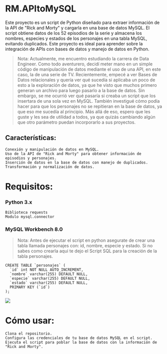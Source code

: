 # RM.APItoMySQL

Este proyecto es un script de Python diseñado para extraer información de la API de "Rick and Morty" y cargarla en una base de datos MySQL. El script obtiene datos de los 52 episodios de la serie y almacena los nombres, especies y estados de los personajes en una tabla MySQL, evitando duplicados. Este proyecto es ideal para aprender sobre la integración de APIs con bases de datos y manejo de datos en Python.

> Nota: Actualmente, me encuentro estudiando la carrera de Data Engineer. Como todo aventurero, decidí meter mano en un simple código de manipulación de datos mediante el uso de una API, en este caso, la de una serie de TV. Recientemente, empecé a ver Bases de Datos relacionales y quería ver qué sucedía si aplicaba un poco de esto a la exploración de datos, ya que he visto que muchos primero generan un archivo para luego pasarlo a la base de datos. Sin embargo, se me ocurrió ver qué pasaría si creaba un script que los insertara de una sola vez en MySQL. También investigué cómo podía hacer para que los personajes no se repitieran en la base de datos, ya que eso me sucedía al principio. Más allá de eso, espero que les guste y les sea de utilidad a todos, ya que quizás cambiando algún que otro parámetro puedan incorporarlo a sus proyectos.

## Características:

    Conexión y manipulación de datos en MySQL.
    Uso de la API de "Rick and Morty" para obtener información de episodios y personajes.
    Inserción de datos en la base de datos con manejo de duplicados.
    Transformación y normalización de datos.

# Requisitos:

### Python 3.x

    Biblioteca requests
    Modulo mysql.connector
    
### MySQL Workbench 8.0
> Nota: Antes de ejecutar el script en python asegurate de crear una tabla llamada personajes con: id, nombre, especie y estado. Si no sabes como crearla aqui te dejo el Script SQL para la creación de la tabla personajes.

    CREATE TABLE `personajes` (
      `id` int NOT NULL AUTO_INCREMENT,
      `nombre` varchar(255) DEFAULT NULL,
      `especie` varchar(255) DEFAULT NULL,
      `estado` varchar(255) DEFAULT NULL,
      PRIMARY KEY (`id`)
    );

![](https://s4.ezgif.com/tmp/ezgif-4-1ef8ea6545.gif)

# Cómo usar:

    Clona el repositorio.
    Configura las credenciales de tu base de datos MySQL en el script.
    Ejecuta el script para poblar la base de datos con la información de "Rick and Morty".
